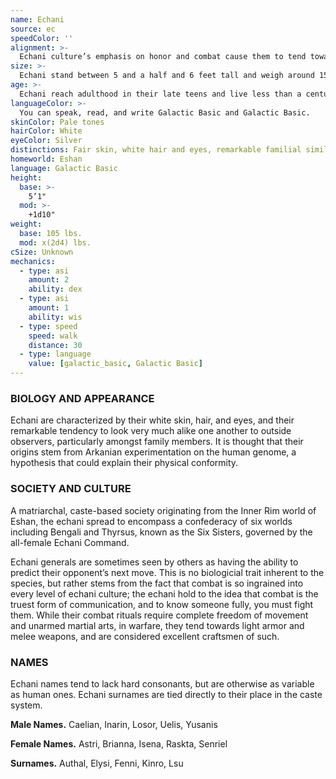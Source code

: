 ```yaml
---
name: Echani
source: ec
speedColor: ''
alignment: >-
  Echani culture’s emphasis on honor and combat cause them to tend towards lawful alignments, though there are exceptions.
size: >-
  Echani stand between 5 and a half and 6 feet tall and weigh around 150 lbs, with little variation between them. Your size is Medium.
age: >-
  Echani reach adulthood in their late teens and live less than a century.
languageColor: >-
  You can speak, read, and write Galactic Basic and Galactic Basic. 
skinColor: Pale tones
hairColor: White
eyeColor: Silver
distinctions: Fair skin, white hair and eyes, remarkable familial similarity.
homeworld: Eshan
language: Galactic Basic
height:
  base: >-
    5’1"
  mod: >-
    +1d10"
weight:
  base: 105 lbs.
  mod: x(2d4) lbs.
cSize: Unknown
mechanics:
  - type: asi
    amount: 2
    ability: dex
  - type: asi
    amount: 1
    ability: wis
  - type: speed
    speed: walk
    distance: 30
  - type: language
    value: [galactic_basic, Galactic Basic]
---
```

### BIOLOGY AND APPEARANCE
Echani are characterized by their white skin, hair, and eyes, and their remarkable tendency to look very much alike one another to outside observers, particularly amongst family members. It is thought that their origins stem from Arkanian experimentation on the human genome, a hypothesis that could explain their physical conformity.

### SOCIETY AND CULTURE
A matriarchal, caste-based society originating from the Inner Rim world of Eshan, the echani spread to encompass a confederacy of six worlds including Bengali and Thyrsus, known as the Six Sisters, governed by the all-female Echani Command.

Echani generals are sometimes seen by others as having the ability to predict their opponent’s next move. This is no biologicial trait inherent to the species, but rather stems from the fact that combat is so ingrained into every level of echani culture; the echani hold to the idea that combat is the truest form of communication, and to know someone fully, you must fight them. While their combat rituals require complete freedom of movement and unarmed martial arts, in warfare, they tend towards light armor and melee weapons, and are considered excellent craftsmen of such.

### NAMES
Echani names tend to lack hard consonants, but are otherwise as variable as human ones. Echani surnames are tied directly to their place in the caste system.

__Male Names.__ Caelian, Inarin, Losor, Uelis, Yusanis

__Female Names.__ Astri, Brianna, Isena, Raskta, Senriel

__Surnames.__ Authal, Elysi, Fenni, Kinro, Lsu



    